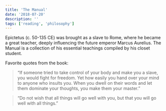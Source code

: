 ```yaml
---
title: 'The Manual'
date: '2018-07-20'
description: ''
tags: ['reading', 'philosophy']
---
```


Epictetus (c. 50-135 CE) was brought as a slave to Rome, where he became a great teacher, deeply influencing the future emperor Marcus Aurelius. The Manual is a collection of his essential teachings compiled by his closet student.

Favorite quotes from the book:

> “If someone tried to take control of your body and make you a slave, you would fight for freedom. Yet how easily you hand over your mind to anyone who insults you. When you dwell on their words and let them dominate your thoughts, you make them your master.”

> “Do not wish that all things will go well with you, but that you will go well with all things.”
